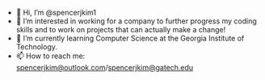 - 👋 Hi, I’m @spencerjkim1
- 👀 I’m interested in working for a company to further progress my coding skills and to work on projects that can actually make a change!
- 🌱 I’m currently learning Computer Science at the Georgia Institute of Technology.
- 📫 How to reach me: spencerjkim@outlook.com/spencerjkim@gatech.edu

<!---
spencerjkim1/spencerjkim1 is a ✨ special ✨ repository because its `README.md` (this file) appears on your GitHub profile.
You can click the Preview link to take a look at your changes.
--->
